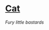 # [Cat](https://www.google.com/search?q=cat&sxsrf=AOaemvIFRoMcomrATEMwiFz_zFAh2dr1Pg:1631123814139&source=lnms&tbm=isch&sa=X&ved=2ahUKEwiGpprc-e_yAhVZgf0HHStODWMQ_AUoAXoECAEQAw) 

*Fury little bastards*